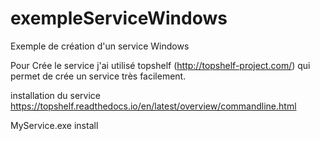 # exempleServiceWindows
Exemple de création d'un service Windows

Pour Crée le service j'ai utilisé topshelf (http://topshelf-project.com/) qui permet de crée un service très facilement.

installation du service https://topshelf.readthedocs.io/en/latest/overview/commandline.html

MyService.exe install 
